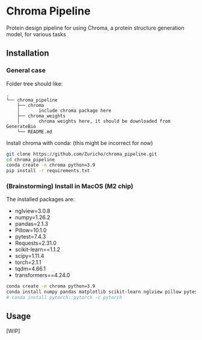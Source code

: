 # Chroma Pipeline
Protein design pipeline for using Chroma, a protein structure generation model, for various tasks



## Installation

### General case

Folder tree should like:

```
.
└── chroma_pipeline
    ├── chroma
    │       include chroma package here
    ├── chroma_weights
    │       chroma weights here, it should be downloaded from GenerateBio
    └── README.md
```

Install chroma with conda: (this might be incorrect for now)

```bash
git clone https://github.com/Zuricho/chroma_pipeline.git
cd chroma_pipeline
conda create -n chroma python=3.9
pip install -r requirements.txt
```


### (Brainstorming) Install in MacOS (M2 chip)

The installed packages are:
- nglview=3.0.8
- numpy=1.26.2
- pandas=2.1.3
- Pillow=10.1.0
- pytest=7.4.3
- Requests=2.31.0
- scikit-learn==1.1.2
- scipy=1.11.4 
- torch=2.1.1
- tqdm=4.66.1
- transformers==4.24.0

```bash
conda create -n chroma python=3.9
conda install numpy pandas matplotlib scikit-learn nglview pillow pytest requests tqdm transformers pytorch -c pytorch -c conda-forge 
# conda install pytorch::pytorch -c pytorch
```



## Usage

[WIP]
